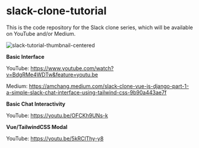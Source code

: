 # slack-clone-tutorial
This is the code repository for the Slack clone series, which will be available on YouTube and/or Medium.

![slack-tutorial-thumbnail-centered](https://user-images.githubusercontent.com/40775579/99828667-dce6e780-2b20-11eb-89ac-08784beb4065.jpg)

**Basic Interface**

YouTube: https://www.youtube.com/watch?v=BdgRMe4WDTw&feature=youtu.be

Medium: https://amchang.medium.com/slack-clone-vue-js-django-part-1-a-simple-slack-chat-interface-using-tailwind-css-9b90a443ae7f

**Basic Chat Interactivity**

YouTube: https://youtu.be/OFCKh9UNs-k

**Vue/TailwindCSS Modal**

YouTube: https://youtu.be/5kRClThy-y8
